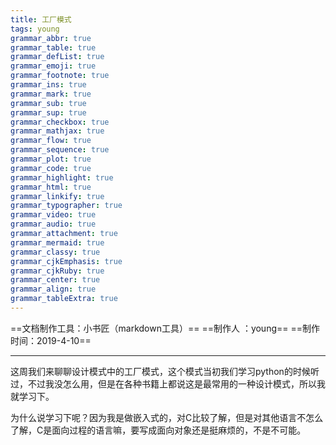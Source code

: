 ```yaml
---
title: 工厂模式
tags: young
grammar_abbr: true
grammar_table: true
grammar_defList: true
grammar_emoji: true
grammar_footnote: true
grammar_ins: true
grammar_mark: true
grammar_sub: true
grammar_sup: true
grammar_checkbox: true
grammar_mathjax: true
grammar_flow: true
grammar_sequence: true
grammar_plot: true
grammar_code: true
grammar_highlight: true
grammar_html: true
grammar_linkify: true
grammar_typographer: true
grammar_video: true
grammar_audio: true
grammar_attachment: true
grammar_mermaid: true
grammar_classy: true
grammar_cjkEmphasis: true
grammar_cjkRuby: true
grammar_center: true
grammar_align: true
grammar_tableExtra: true
---
```

==文档制作工具：小书匠（markdown工具）==
==制作人     ：young==
==制作时间：2019-4-10==


----------

这周我们来聊聊设计模式中的工厂模式，这个模式当初我们学习python的时候听过，不过我没怎么用，但是在各种书籍上都说这是最常用的一种设计模式，所以我就学习下。

为什么说学习下呢？因为我是做嵌入式的，对C比较了解，但是对其他语言不怎么了解，C是面向过程的语言嘛，要写成面向对象还是挺麻烦的，不是不可能。

## 工厂模式&抽象工厂模式

如题，既然都是工厂模式，咱们就从字面上说说什么他的意思：他说是工厂，那肯定是用来创建什么的，给工厂一个指令，然后有相应的产出。
官方给的定义是这样的：





















